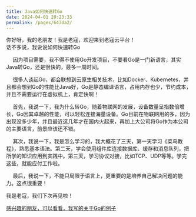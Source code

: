 ```yaml
---
title: Java如何快速转Go
date: 2024-04-01 20:23:33
permalink: /pages/643da2/
---
```


你好呀，我的老朋友！我是老寇，欢迎来到老寇云平台！   
话不多说，我说说如何快速转Go

&emsp; 因为项目需要，我不得不使用Go开发项目，不要看Go是一门新语言，其实Java转Go，还是很快的，最多一周时间。  

&emsp; 很多人谈起Go，都会联想到云原生相关技术，比如Docker、Kubernetes，并且都会想到Go的性能比Java好，Go是静态编译语言，占用内存也少，节约成本，并且不需要运行在虚拟机上，肯定快啊！  

&emsp; 首先，我说一下，我为什么转Go，随着物联网的发展，设备数量呈指数倍增长，Go因其卓越的性能，可以轻松连接海量设备。Go目前在物联网用的多，因为出现没多少年，并且最近这几年才在国内火起来，再加上大公司将Go作为本公司的主要语言，前景应该还不错。

&emsp; 其次，我说一下，我是怎么学习的，我大概花了三天，第一天学习《菜鸟教程》，熟悉基本语法。第二天，学会使用组件库连接数据库、缓存和消息队列，把所学的知识应用到实践中。第三天，学习协议对接，比如TCP、UDP等等。学完这些，就能应付工作啦。

&emsp; 最后，我说一下，不能只局限于语言上，更重要的是培养自己解决问题的能力。这点很重要！

我是老寇，我们下次再见啦！  

[感兴趣的朋友，可以看看，我写的关于Go的例子](https://github.com/KouShenhai/KCloud-Platform-Alibaba/tree/master/laokou-test/laokou-test-go)
